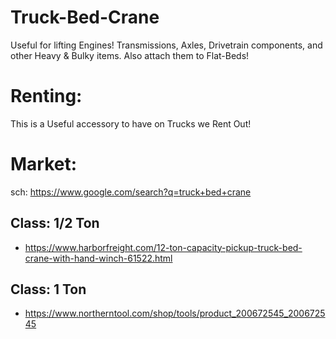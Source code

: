 # Truck-Bed-Crane
Useful for lifting Engines! Transmissions, Axles, Drivetrain components, and other Heavy &amp; Bulky items. Also attach them to Flat-Beds!

# Renting:
This is a Useful accessory to have on Trucks we Rent Out!

# Market:
sch: https://www.google.com/search?q=truck+bed+crane

## Class: 1/2 Ton
- https://www.harborfreight.com/12-ton-capacity-pickup-truck-bed-crane-with-hand-winch-61522.html

## Class: 1 Ton
- https://www.northerntool.com/shop/tools/product_200672545_200672545
